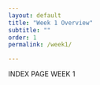```yaml
---
layout: default
title: "Week 1 Overview"
subtitle: ""
order: 1
permalink: /week1/

---
```


INDEX PAGE WEEK 1
